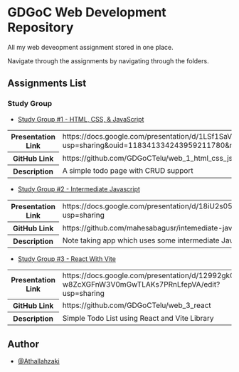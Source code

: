 
# GDGoC Web Development Repository

All my web deveopment assignment stored in one place.

Navigate through the assignments by navigating through the folders.
## Assignments List

### Study Group

- [Study Group #1 - HTML, CSS, & JavaScript](Study-Group-1)

<table style="width:100%">
  <tr>
    <th>Presentation Link</th>
    <td>https://docs.google.com/presentation/d/1LSf1SaVidYYwVZ0es2mepiCXc5PcI1lq/edit?usp=sharing&ouid=118341334243959211780&rtpof=true&sd=true</td>
  </tr>
  <tr>
    <th>GitHub Link</th>
    <td>https://github.com/GDGoCTelu/web_1_html_css_js</td>
  </tr>
  <tr>
    <th>Description</th>
    <td>A simple todo page with CRUD support</td>
  </tr>
</table>
    
- [Study Group #2 - Intermediate Javascript](Study-Group-2)

<table style="width:100%">
  <tr>
    <th>Presentation Link</th>
    <td>https://docs.google.com/presentation/d/18iU2s05xIwzbg5yT6T9VYffzBy8g27FqW5y9cuMp7Dk/edit?usp=sharing</td>
  </tr>
  <tr>
    <th>GitHub Link</th>
    <td>https://github.com/mahesabagusr/intemediate-javascript</td>
  </tr>
  <tr>
    <th>Description</th>
    <td>Note taking app which uses some intermediate Javascript Methods</td>
  </tr>
</table>

- [Study Group #3 - React With Vite](Study-Group-3)

<table style="width:100%">
  <tr>
    <th>Presentation Link</th>
    <td>https://docs.google.com/presentation/d/12992gk0aO5an-w8ZcXGFnW3V0mGwTLAKs7PRnLfepVA/edit?usp=sharing</td>
  </tr>
  <tr>
    <th>GitHub Link</th>
    <td>https://github.com/GDGoCTelu/web_3_react</td>
  </tr>
  <tr>
    <th>Description</th>
    <td>Simple Todo List using React and Vite Library</td>
  </tr>
</table>

## Author

- [@Athallahzaki](https://github.com/Athallahzaki)

